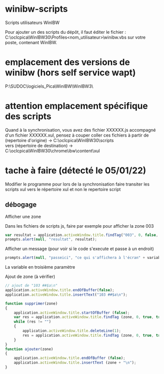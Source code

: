 # winibw-scripts
Scripts utilisateurs WinIBW

Pour ajouter un des scripts du dépôt, il faut éditer le fichier : C:\oclcpica\WinIBW30\Profiles\<nom_utilisateur>\winibw.vbs sur votre poste, contenant WinIBW.

# emplacement des versions de winibw (hors self service wapt)
P:\SUDOC\logiciels_Pica\WinIBW\WinIBW3\

# attention emplacement spécifique des scripts

Quand à la synchronisation, vous avez des fichier XXXXXX.js accompagné d'un fichier XXXXXX.xul, pensez à couper coller ces fichiers 
à partir de (repertoire d'origine) -> C:\oclcpica\WinIBW30\scripts\
vers (répertoire de destination) -> C:\oclcpica\WinIBW30\chrome\ibw\content\xul

# tache à faire (détecté le 05/01/22)

Modifier le programme pour lors de la synchronisation faire transiter les scripts xul vers le répertoire xul et non le repertoire script

## débogage

Afficher une zone

Dans les fichiers de scripts js, faire par exemple pour afficher la zone 003

```js
var resultat = application.activeWindow.title.findTag("003", 0, false, true, true);
prompts.alert(null, "resultat", resultat);
```

Afficher un message (pour voir si le code s'execute et passe à un endroit)

```js
prompts.alert(null, "passeici", "ce qui s'affichera à l'écran" + variableEventuelle + "de l'affichage texte à nouveau");
```

La variable en troisième paramètre

Ajout de zone (à vérifier)

```js
// ajout de "103 ##$a\n"
application.activeWindow.title.endOfBuffer(false);
application.activeWindow.title.insertText("103 ##$a\n");

function supprimer(zone)
{
	application.activeWindow.title.startOfBuffer (false);
	var res = application.activeWindow.title.findTag (zone, 0, true, true, false);
	while (res != "")
	{
		application.activeWindow.title.deleteLine(1);
		res = application.activeWindow.title.findTag (zone, 0, true, true, false);
	}
}
function ajouter(zone)
{
	application.activeWindow.title.endOfBuffer (false);
	application.activeWindow.title.insertText (zone + "\n");
}
```
